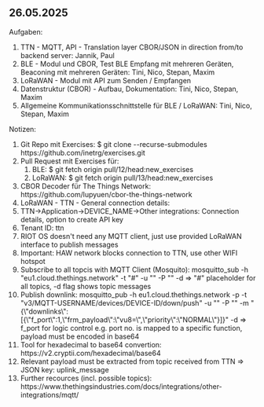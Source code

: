 26.05.2025
----------
Aufgaben:
<ol>
  <li>TTN - MQTT, API - Translation layer CBOR/JSON in direction from/to backend server: Jannik, Paul</li>
  <li>BLE - Modul und CBOR, Test BLE Empfang mit mehreren Geräten, Beaconing mit mehreren Geräten: Tini, Nico, Stepan, Maxim</li>
  <li>LoRaWAN - Modul mit API zum Senden / Empfangen</li>
  <li>Datenstruktur (CBOR) - Aufbau, Dokumentation: Tini, Nico, Stepan, Maxim</li>
  <li>Allgemeine Kommunikationsschnittstelle für BLE / LoRaWAN: Tini, Nico, Stepan, Maxim</li>
</ol> 

Notizen:
<ol>
  <li>Git Repo mit Exercises: $ git clone --recurse-submodules https://github.com/inetrg/exercises.git</li>
  <li>Pull Request mit Exercises für:
    <ol>
      <li>BLE: $ git fetch origin pull/12/head:new_exercises</li>
      <li>LoRaWAN: $ git fetch origin pull/13/head:new_exercises</li>
    </ol>
  </li>
  <li>CBOR Decoder für The Things Network: https://github.com/lupyuen/cbor-the-things-network</li>
  <li>LoRaWAN - TTN - General connection details:</li>
      <li>TTN->Application->DEVICE_NAME->Other integrations: Connection details, option to create API key</li>
      <li>Tenant ID: ttn</li>
      <li>RIOT OS doesn't need any MQTT client, just use provided LoRaWAN interface to publish messages</li>
      <li>Important: HAW network blocks connection to TTN, use other WIFI hotspot</li>
      <li>Subscribe to all topcis with MQTT Client (Mosquito): mosquitto_sub -h "eu1.cloud.thethings.network" -t "#" -u "<Username from MQTT section in TTN portal>" -P "<API-KEY>" -d => "#" placeholder for all topics, -d flag shows topic messages</li>
      <li>Publish downlink: mosquitto_pub -h eu1.cloud.thethings.network -p <PORT> -t "v3/MQTT-USERNAME/devices/DEVICE-ID/down/push" -u "<MQTT-USERNAME>" -P "<API-KEY>" -m "{\"downlinks\":[{\"f_port\":1,\"frm_payload\":\"vu8=\",\"priority\":\"NORMAL\"}]}" -d => f_port for logic control e.g. port no. is mapped to a specific function, payload must be encoded in base64</li>
      <li>Tool for hexadecimal to base64 convertion: https://v2.cryptii.com/hexadecimal/base64</li>
      <li>Relevant payload must be extracted from topic received from TTN => JSON key: uplink_message</li>
      <li>Further recources (incl. possible topics): https://www.thethingsindustries.com/docs/integrations/other-integrations/mqtt/</li>
</ol> 